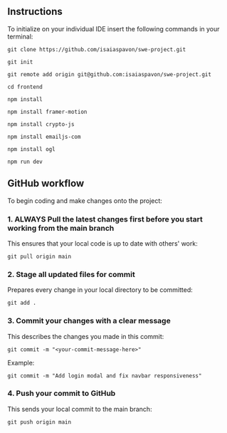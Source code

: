 ## Instructions

To initialize on your individual IDE insert the following commands in your terminal:

```
git clone https://github.com/isaiaspavon/swe-project.git
```

```
git init
```

```
git remote add origin git@github.com:isaiaspavon/swe-project.git
```

```
cd frontend
```

```
npm install
```

```
npm install framer-motion
```

```
npm install crypto-js
```

```
npm install emailjs-com
```

```
npm install ogl
```

```
npm run dev
```

## GitHub workflow

To begin coding and make changes onto the project:

### 1. **ALWAYS Pull the latest changes first before you start working from the main branch**

This ensures that your local code is up to date with others' work:

 ```
 git pull origin main
 ```

### 2. **Stage all updated files for commit**

Prepares every change in your local directory to be committed:

```
git add .
```

### 3. **Commit your changes with a clear message**

This describes the changes you made in this commit:

```
git commit -m "<your-commit-message-here>"
```

Example:

```
git commit -m "Add login modal and fix navbar responsiveness"
```

### 4. **Push your commit to GitHub**

This sends your local commit to the main branch:

```
git push origin main
```
